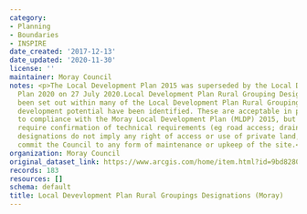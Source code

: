 ```yaml
---
category:
- Planning
- Boundaries
- INSPIRE
date_created: '2017-12-13'
date_updated: '2020-11-30'
license: ''
maintainer: Moray Council
notes: <p>The Local Development Plan 2015 was superseded by the Local Development
  Plan 2020 on 27 July 2020.Local Development Plan Rural Grouping Designations have
  been set out within many of the Local Development Plan Rural Groupings. Sites with
  development potential have been identified. These are acceptable in principle subject
  to compliance with the Moray Local Development Plan (MLDP) 2015, but will still
  require confirmation of technical requirements (eg road access; drainage).These
  designations do not imply any right of access or use of private land, nor do they
  commit the Council to any form of maintenance or upkeep of the site.</p>
organization: Moray Council
original_dataset_link: https://www.arcgis.com/home/item.html?id=9bd82804a7d34a7aa8960f4947b15211
records: 183
resources: []
schema: default
title: Local Devevlopment Plan Rural Groupings Designations (Moray)
---
```

